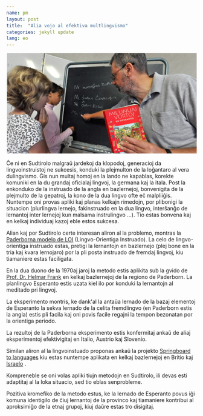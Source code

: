 ```yaml
---
name: pm
layout: post
title:  "Alia vojo al efektiva multlingvismo"
categories: jekyll update
lang: eo
---
```

![Bild](../../bildoj/eo_instruado.png)

Ĉe ni en Sudtirolo malgraŭ jardekoj da klopodoj, generacioj da lingvoinstruistoj ne sukcesis, konduki la plejmulton de la loĝantaro al vera dulingvismo. Ĝis nun multaj homoj en la lando ne kapablas, korekte komuniki en la du grandaj oficialaj lingvoj, la germana kaj la itala. Post la enkonduko de la instruado de la angla en bazlernejoj, bonvenigita de la plejmulto de la gepatroj, la kono de la dua lingvo ofte eĉ malpliiĝis. Nuntempe oni provas apliki kaj planas kelkajn rimedojn, por plibonigi la situacion (plurlingva lernejo, fakinstruado en la dua lingvo, interŝanĝo de lernantoj inter lernejoj kun malsama instrulingvo ...). Tio estas bonvena kaj en kelkaj individuaj kazoj eble estos sukcesa. 

Alian kaj por Sudtirolo certe interesan aliron al la problemo, montras la [Paderborna modelo de LOI](https://eo.wikipedia.org/wiki/Metodo_Paderborn) (Lingvo-Orientiga Instruado). La celo de lingvo-orientiga instruado estas, pretigi la lernantojn en bazlernejo (plej bone en la tria kaj kvara lernojaro) por la pli posta instruado de fremdaj lingvoj, kiu tiamaniere estas faciligata. 

En la dua duono de la 1970aj jaroj la metodo estis aplikita sub la gvido de  [Prof. Dr. Helmar Frank](https://https://eo.wikipedia.org/wiki/Helmar_Frank) en kelkaj bazlernejoj de la regiono de Paderborn. La planlingvo Esperanto estis uzata kiel ilo por  konduki la lernantojn al meditado pri lingvoj.

La eksperimento montris, ke dank'al la antaŭa lernado de la bazaj elementoj de Esperanto la sekva lernado de la celita fremdlingvo (en Paderborn estis la angla) estis pli facila kaj oni povis facile regajni la tempon bezonatan por la orientiga periodo.


La rezultoj de la Paderborna eksperimento estis konfermitaj ankaŭ de aliaj eksperimentoj efektivigitaj en Italio, Austrio kaj Slovenio.

Similan aliron al la lingvoinstuado proponas ankaŭ la projekto [Springboard to languages](http://www.springboard2languages.org/) kiu estas nuntempe aplikata en kelkaj bazlernejoj en Britio kaj [Israelo]( http://vimeo.com/51605995) . 

Kompreneble se oni volas apliki tiujn metodojn en Sudtirolo, ili devas esti adaptitaj al la loka situacio, sed tio eblas senprobleme. 

Pozitiva kromefiko de la metodo estus, ke la lernado de Esperanto povus iĝi  komuna identigilo de ĉiuj lernantoj de la provinco kaj tiamaniere kontribui al aproksimiĝo de la etnaj grupoj, kiuj daŭre estas tro disigitaj.